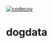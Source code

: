 [![codecov](https://codecov.io/gh/flashnetxyz/dogdata-rs/graph/badge.svg?token=Q5Kt8eIuDK)](https://codecov.io/gh/flashnetxyz/dogdata-rs)

# dogdata

